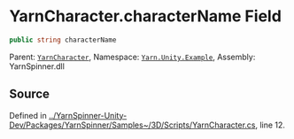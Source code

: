 # YarnCharacter.characterName Field


```csharp
public string characterName
```



<div class="class-metadata">

Parent: [`YarnCharacter`](/api/csharp/yarn.unity.example/yarncharacter.md), Namespace: [`Yarn.Unity.Example`](/api/csharp/yarn.unity.example/README.md), Assembly: YarnSpinner.dll
</div>

## Source
Defined in [../YarnSpinner-Unity-Dev/Packages/YarnSpinner/Samples~/3D/Scripts/YarnCharacter.cs](https://github.com/YarnSpinnerTool/YarnSpinner-Unity//blob/develop/Samples~/3D/Scripts/YarnCharacter.cs#L12), line 12.
